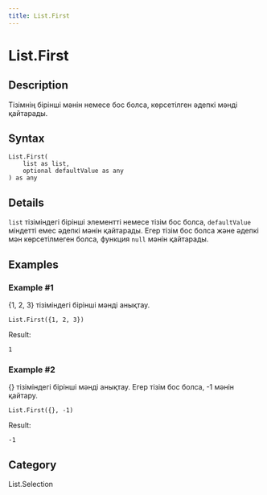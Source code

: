 ```yaml
---
title: List.First
---
```


# List.First


## Description

Тізімнің бірінші мәнін немесе бос болса, көрсетілген әдепкі мәнді қайтарады.


## Syntax

```powerquery
List.First(
    list as list,
    optional defaultValue as any
) as any
```


## Details

<code>list</code> тізіміндегі бірінші элементті немесе тізім бос болса, <code>defaultValue</code> міндетті емес әдепкі мәнін қайтарады.    Егер тізім бос болса және әдепкі мән көрсетілмеген болса, функция <code>null</code> мәнін қайтарады.


## Examples

### Example #1 
\{1, 2, 3} тізіміндегі бірінші мәнді анықтау.
```powerquery
List.First({1, 2, 3})
```

Result: 
```powerquery
1
```


### Example #2 
\{} тізіміндегі бірінші мәнді анықтау. Егер тізім бос болса, -1 мәнін қайтару.
```powerquery
List.First({}, -1)
```

Result: 
```powerquery
-1
```




## Category
List.Selection
